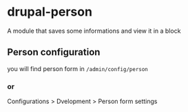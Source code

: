 # drupal-person

A module that saves some informations and view it in a block

## Person configuration
you will find person form in ``/admin/config/person``

### or 
Configurations > Dvelopment > Person form settings

